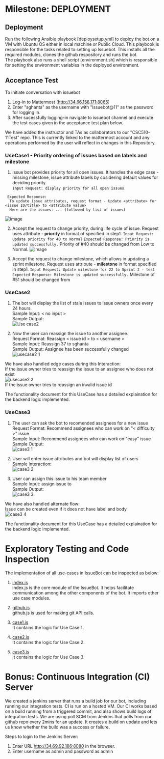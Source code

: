 # Milestone: DEPLOYMENT

## Deployment 
Run the following Ansible playbook [deploysetup.yml] to deploy the bot on a VM with Ubuntu OS either in local machine or Public Cloud. 
This playbook is responsible for the tasks related to setting up Issuebot. This installs all the required modules, clones the github respository and runs the bot.  
The playbook also runs a shell script [environment.sh] which is responsible for setting the environment variables in the deployed environment.  

## Acceptance Test 
 To initiate conversation with issuebot
1. Log-in to Mattermost (http://34.66.158.171:8065)
2. Enter "sghanta" as the username with "Issuebot@11" as the password for logging in.
3. After sucessfully logging-in navigate to issuebot channel and execute the test cases given in the acceptance test plan below.

We have added the instructor and TAs as collaborators to our "CSC510-11Test" repo. This is currently linked to the mattermost account and any operations performed by the user will reflect in changes in this Repository.   

### UseCase1 - Priority ordering of issues based on labels and milestone
1. Issue bot provides priority for all open issues. It handles the edge case - missing milestone, issue attribute labels by cosidering default values for deciding priority.  
  `Input Request: display priority for all open issues`  
  ```
   Expected Response:   
    To update issue attributes, request format - Update <attribute> for <issue ID/title> to <attribute value> 
    Here are the issues: ... (followed by list of issues)
  ```
  ![image](https://media.github.ncsu.edu/user/14762/files/eb406e80-13b8-11ea-9ae0-21b9ceea4184)
  
  
2. Accept the request to change priority, during life cycle of issue. Request uses attribute - **priority** in format of specified in step1.
   `Input Request: Update priority for 40 to Normal`
   `Expected Response: Priority is updated successfully.`
   Priority of #40 should be changed from Low to Normal.
  ![image](https://media.github.ncsu.edu/user/14762/files/7bcb7e80-13ba-11ea-9c7b-9ca00fbe535d)
   
3. Accept the request to change milestone, which allows in updating a sprint milestone. Request uses attribute - **milestone** in format specified in step1.
   `Input Request: Update milestone for 22 to Sprint 2 - test`
   `Expected Response: Milestone is updated successfully.`
   Milestone of #51 should be changed from 



### UseCase2 
 1) The bot will display the list of stale issues to issue owners once every 24 hours.  
  Sample Input: < no input >  
  Sample Output:   
  ![Use case2](https://media.github.ncsu.edu/user/11865/files/91297a00-1128-11ea-896e-fe0cb5583c71)    

 2) Now the user can reassign the issue to another assignee.  
  Request Format: Reassign < issue id > to < username >  
  Sample Input: Reassign 37 to sghanta  
  Sample Output: Assignee has been successfully changed  
  ![usecase2 1](https://media.github.ncsu.edu/user/11865/files/8c64c600-1128-11ea-95f2-3c6375643579)

  We have also handled edge cases during this Interaction:  
  If the issue owner tries to reassign the issue to an assignee who does not exist  
   ![usecase2 2](https://media.github.ncsu.edu/user/11865/files/91297a00-1128-11ea-904c-9973cff624b6)  
  If the issue owner tries to reassign an invalid issue id
    
  The functionality document for this UseCase has a detailed explaination for the backend logic implemented. 
  

### UseCase3
1) The user can ask the bot to recomended assignees for a new issue  
  Request Format: Recommend assignees who can work on "< difficulty >" issue  
  Sample Input: Recommend assignees who can work on "easy" issue  
  Sample Output:  
  ![case3 1](https://media.github.ncsu.edu/user/11865/files/f61dd500-12cc-11ea-8540-b52ee09f3f50)

2) User will enter issue attributes and bot will display list of users    
  Sample Interaction:  
 ![case3 2](https://media.github.ncsu.edu/user/11865/files/f74f0200-12cc-11ea-9776-eb9ddb4a2e9b) 

3) User can assign this issue to his team member  
  Sample Input: assign issue to <username>  
  Sample Output:  
  ![case3 3](https://media.github.ncsu.edu/user/11865/files/5cefbe00-12ce-11ea-9bad-6fed3441b8cc)

We have also handled alternate flow:  
Issue can be created even if it does not have label and body  
![case3 4](https://media.github.ncsu.edu/user/11865/files/48f88c00-12cf-11ea-92d2-ccb3d5841617)  

The functionality document for this UseCase has a detailed explaination for the backend logic implemented.  

# Exploratory Testing and Code Inspection
The implementation of all use-cases in IssueBot can be inspected as below:

1.	[index.js](https://github.ncsu.edu/csc510-fall2019/CSC510-11/blob/master/IssueBot/index.js)  
index.js is the core module of the IssueBot. It helps facilitate communication among the other components of the bot. It imports other use case modules.

2.	[github.js](https://github.ncsu.edu/csc510-fall2019/CSC510-11/blob/master/IssueBot/github.js)  
github.js is used for making git API calls. 

3.	[case1.js](https://github.ncsu.edu/csc510-fall2019/CSC510-11/blob/master/IssueBot/case1.js)  
It contains the logic for Use Case 1.

4.	[case2.js](https://github.ncsu.edu/csc510-fall2019/CSC510-11/blob/master/IssueBot/case2.js)  
It contains the logic for Use Case 2.

5.	[case3.js](https://github.ncsu.edu/csc510-fall2019/CSC510-11/blob/master/IssueBot/case3.js)  
It contains the logic for Use Case 3.

# Bonus: Continuous Integration (CI) Server

We created a jenkins server that runs a build job for our bot, including running our integration tests. CI is run on a hosted VM. Our CI works based on a build running from a triggered commit, and also shows build logs of integration tests. We are using poll SCM from Jenkins that polls from our github repo every 2mins for an update. It creates a build on update and lets us know whether the build was a success or failure.

Steps to login to the Jenkins Server:  
1. Enter URL http://34.69.92.186:8080 in the browser.
2. Enter username as admin and password as admin



